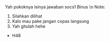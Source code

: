 Yah pokoknya isinya jawaban socs1 Binus
\n
Note:
1. Silahkan dilihat
2. Kalo mau pake jangan copas langsung
3. Yah gitulah hehe

- H48
